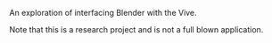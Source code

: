 An exploration of interfacing Blender with the Vive.

Note that this is a research project and is not a full blown application.
